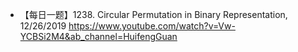 - 【每日一题】1238. Circular Permutation in Binary Representation, 12/26/2019 https://www.youtube.com/watch?v=Vw-YCBSi2M4&ab_channel=HuifengGuan